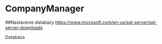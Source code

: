 # CompanyManager

##Nastavenie databázy 
https://www.microsoft.com/en-us/sql-server/sql-server-downloads

Databáza
